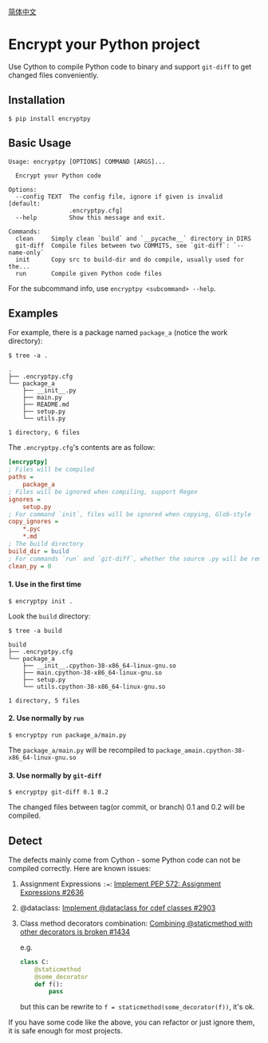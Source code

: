 [简体中文](README_CN.md)

# Encrypt your Python project

Use Cython to compile Python code to binary and support `git-diff` to get changed files conveniently.

## Installation

`$ pip install encryptpy`

## Basic Usage

```
Usage: encryptpy [OPTIONS] COMMAND [ARGS]...

  Encrypt your Python code

Options:
  --config TEXT  The config file, ignore if given is invalid  [default:
                 .encryptpy.cfg]
  --help         Show this message and exit.

Commands:
  clean     Simply clean `build` and `__pycache__` directory in DIRS
  git-diff  Compile files between two COMMITS, see `git-diff`: `--name-only`
  init      Copy src to build-dir and do compile, usually used for the...
  run       Compile given Python code files

```

For the subcommand info, use `encryptpy <subcommand> --help`.

## Examples

For example, there is a package named `package_a` (notice the work directory):

`$ tree -a .`

```
.
├── .encryptpy.cfg
└── package_a
    ├── __init__.py
    ├── main.py
    ├── README.md
    ├── setup.py
    └── utils.py

1 directory, 6 files
```

The `.encryptpy.cfg`'s contents are as follow:

```ini
[encryptpy]
; Files will be compiled
paths =
    package_a
; Files will be ignored when compiling, support Regex
ignores =
    setup.py
; For command `init`, files will be ignored when copying, Glob-style
copy_ignores =
    *.pyc
    *.md
; The build directory
build_dir = build
; For commands `run` and `git-diff`, whether the source .py will be removed
clean_py = 0
```



#### 1. Use in the first time

`$ encryptpy init . `

Look the `build` directory:

`$ tree -a build`

```
build
├── .encryptpy.cfg
└── package_a
    ├── __init__.cpython-38-x86_64-linux-gnu.so
    ├── main.cpython-38-x86_64-linux-gnu.so
    ├── setup.py
    └── utils.cpython-38-x86_64-linux-gnu.so

1 directory, 5 files
```



#### 2. Use normally by `run`

`$ encryptpy run package_a/main.py`

The `package_a/main.py` will be recompiled to `package_amain.cpython-38-x86_64-linux-gnu.so`



#### 3. Use normally by `git-diff`

`$ encryptpy git-diff 0.1 0.2`

The changed files between tag(or commit, or branch) 0.1 and 0.2 will be compiled.

## Detect

The defects mainly come from Cython - some Python code can not be compiled correctly. Here are known issues:

1. Assignment Expressions `:=`: [Implement PEP 572: Assignment Expressions #2636](https://github.com/cython/cython/issues/2636)

2. @dataclass: [Implement @dataclass for cdef classes #2903](https://github.com/cython/cython/issues/2903)

3. Class method decorators combination: [Combining @staticmethod with other decorators is broken #1434](https://github.com/cython/cython/issues/1434)

   e.g.

   ```python
   class C:
       @staticmethod
       @some_decorator
       def f():
           pass
   ```

   but this can be rewrite to `f = staticmethod(some_decorator(f))`, it's ok.

If you have some code like the above, you can refactor or just ignore them, it is safe enough for most projects.
